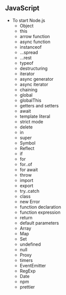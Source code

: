 ## JavaScript

- To start Node.js
  - Object
  - this
  - arrow function
  - async function
  - instanceof
  - ...spread
  - ...rest
  - typeof
  - destructuring
  - iterator
  - async generator
  - async iterator
  - chaining
  - global
  - globalThis
  - getters and setters
  - await
  - template literal
  - strict mode
  - delete
  - in
  - super
  - Symbol
  - Reflect
  - if
  - for
  - for..of
  - for await
  - throw
  - import
  - export
  - try..catch
  - class
  - new Error
  - function declaration
  - function expression
  - return
  - default parameters
  - Array
  - Map
  - Set
  - undefined
  - null
  - Proxy
  - timers
  - EventEmitter
  - RegExp
  - Date
  - npm
  - prettier
